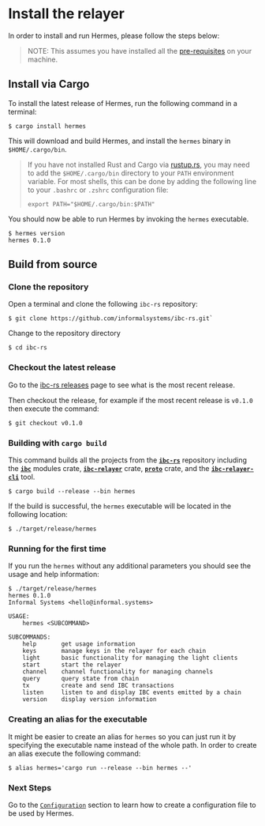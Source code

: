 # Install the relayer

In order to install and run Hermes, please follow the steps below:

> NOTE: This assumes you have installed all the [pre-requisites](./pre-requisites.md) on your machine.

## Install via Cargo

To install the latest release of Hermes, run the following command in a terminal:

```shell
$ cargo install hermes
```

This will download and build Hermes, and install the `hermes` binary in `$HOME/.cargo/bin`.

> If you have not installed Rust and Cargo via [rustup.rs](https://rustup.rs), you may need to
> add the `$HOME/.cargo/bin` directory to your `PATH` environment variable.
> For most shells, this can be done by adding the following line to your
> `.bashrc` or `.zshrc` configuration file:
>
> ```shell
> export PATH="$HOME/.cargo/bin:$PATH"
> ```

You should now be able to run Hermes by invoking the `hermes` executable.

```shell
$ hermes version
hermes 0.1.0
```

## Build from source

### Clone the repository

Open a terminal and clone the following `ibc-rs` repository:

```shell
$ git clone https://github.com/informalsystems/ibc-rs.git`
```

Change to the repository directory
```shell
$ cd ibc-rs
```

### Checkout the latest release

Go to the [ibc-rs releases](https://github.com/informalsystems/ibc-rs/releases) page to see what is the most recent release.

Then checkout the release, for example if the most recent release is `v0.1.0` then execute the command:

```shell
$ git checkout v0.1.0
```

### Building with `cargo build`

This command builds all the projects from the [__`ibc-rs`__](https://github.com/informalsystems/ibc-rs) repository including the [__`ibc`__](https://github.com/informalsystems/ibc-rs/tree/master/modules) modules crate, [__`ibc-relayer`__](https://github.com/informalsystems/ibc-rs/tree/master/relayer) crate, [__`proto`__](https://github.com/informalsystems/ibc-rs/tree/master/proto) crate, and the [__`ibc-relayer-cli`__](https://github.com/informalsystems/ibc-rs/tree/master/relayer-cli) tool.

```shell
$ cargo build --release --bin hermes
```

If the build is successful, the `hermes` executable will be located in the following location:

```shell
$ ./target/release/hermes
```

### Running for the first time

If you run the `hermes` without any additional parameters you should see the usage and help information:

```shell
$ ./target/release/hermes
hermes 0.1.0
Informal Systems <hello@informal.systems>

USAGE:
    hermes <SUBCOMMAND>

SUBCOMMANDS:
    help       get usage information
    keys       manage keys in the relayer for each chain
    light      basic functionality for managing the light clients
    start      start the relayer
    channel    channel functionality for managing channels
    query      query state from chain
    tx         create and send IBC transactions
    listen     listen to and display IBC events emitted by a chain
    version    display version information
```

### Creating an alias for the executable

It might be easier to create an alias for `hermes` so you can just run it by specifying the executable name instead of the whole path. In order to create an alias execute the following command:

```shell
$ alias hermes='cargo run --release --bin hermes --'
```

### Next Steps

Go to the [`Configuration`](./config.md) section to learn how to create a configuration file to be used by Hermes.

